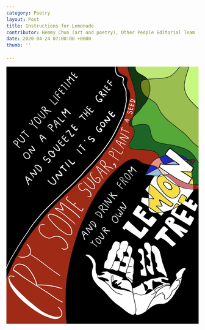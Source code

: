 ```yaml
---
category: Poetry
layout: Post
title: Instructions for Lemonade
contributor: Hemmy Chun (art and poetry), Other People Editorial Team (caption)
date: 2020-04-24 07:00:00 +0000
thumb: ''

---
```

![](/uploads/Hemmy.JPG)